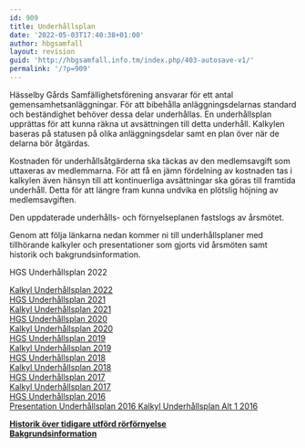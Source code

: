```yaml
---
id: 909
title: Underhållsplan
date: '2022-05-03T17:40:38+01:00'
author: hbgsamfall
layout: revision
guid: 'http://hbgsamfall.info.tm/index.php/403-autosave-v1/'
permalink: '/?p=909'
---
```


Hässelby Gårds Samfällighetsförening ansvarar för ett antal gemensamhetsanläggningar. För att bibehålla anläggningsdelarnas standard och beständighet behöver dessa delar underhållas. En underhållsplan upprättas för att kunna räkna ut avsättningen till detta underhåll. Kalkylen baseras på statusen på olika anläggningsdelar samt en plan över när de delarna bör åtgärdas.

Kostnaden för underhållsåtgärderna ska täckas av den medlemsavgift som uttaxeras av medlemmarna. För att få en jämn fördelning av kostnaden tas i kalkylen även hänsyn till att kontinuerliga avsättningar ska göras till framtida underhåll. Detta för att längre fram kunna undvika en plötslig höjning av medlemsavgiften.

Den uppdaterade underhålls- och förnyelseplanen fastslogs av årsmötet.

Genom att följa länkarna nedan kommer ni till underhållsplaner med tillhörande kalkyler och presentationer som gjorts vid årsmöten samt historik och bakgrundsinformation.

HGS Underhållsplan 2022

[Kalkyl Underhållsplan 2022](/wp-content/uploads/2022/05/Kalkyl-Underhallsplan-2022.pdf)  
[HGS Underhållsplan 2021](/wp-content/uploads/2021/11/HGS-Underhallsplan-2021.pdf)  
[Kalkyl Underhållsplan 2021](/wp-content/uploads/2021/11/Kalkyl-Underhallsplan-2021.pdf)  
[HGS Underhållsplan 2020](/wp-content/uploads/2021/11/HGS-Underhallsplan-2020.pdf)  
[Kalkyl Underhållsplan 2020](/wp-content/uploads/2021/11/Kalkyl-Underhallsplan-2020.pdf)  
[HGS Underhållsplan 2019](/wp-content/uploads/2021/11/HGS-Underhallsplan-2019.pdf)  
[Kalkyl Underhållsplan 2019](/wp-content/uploads/2021/11/Kalkyl-Underhallsplan-2019.pdf)  
[HGS Underhållsplan 2018](/wp-content/uploads/2018/03/HGS-Underhållsplan-2018.pdf)  
[Kalkyl Underhållsplan 2018](/wp-content/uploads/2018/03/Kalkyl-Underhållsplan-2018.pdf)  
[HGS Underhållsplan 2017](/wp-content/uploads/2017/03/HGS-Underhållsplan-2017.pdf)  
[Kalkyl Underhållsplan 2017](/wp-content/uploads/2017/03/Kalkyl-Underhållsplan-2017.pdf)  
[HGS Underhållsplan 2016](/wp-content/uploads/2016/03/HGS-Underhållsplan-2016.pdf)[  
Presentation Underhållsplan 2016  ](/wp-content/uploads/2016/03/Presentation-Underhållsplan-2016.pdf)[Kalkyl Underhållsplan Alt 1 2016](/wp-content/uploads/2016/03/Underhållsplan-2016-Alt-13.pdf)

**[Historik över tidigare utförd rörförnyelse](http://www.hbgsamfall.win/index.php/information-2/historik-over-tidigare-utford-rorfornyelse/)**  
 **[Bakgrundsinformation](http://www.hbgsamfall.win/index.php/information-2/bakgrundsinformation/)**